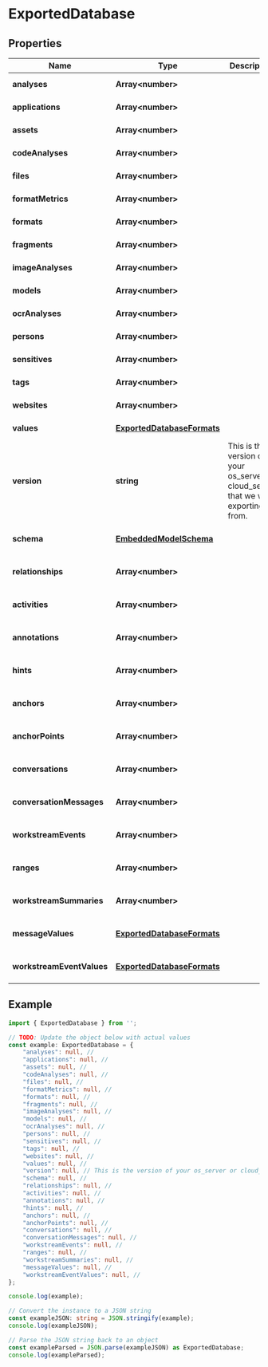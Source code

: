 
# ExportedDatabase


## Properties

Name | Type | Description | Notes
------------ | ------------- | ------------- | -------------
**analyses** | **Array&lt;number&gt;** |  | [default to undefined]
**applications** | **Array&lt;number&gt;** |  | [default to undefined]
**assets** | **Array&lt;number&gt;** |  | [default to undefined]
**codeAnalyses** | **Array&lt;number&gt;** |  | [default to undefined]
**files** | **Array&lt;number&gt;** |  | [default to undefined]
**formatMetrics** | **Array&lt;number&gt;** |  | [default to undefined]
**formats** | **Array&lt;number&gt;** |  | [default to undefined]
**fragments** | **Array&lt;number&gt;** |  | [default to undefined]
**imageAnalyses** | **Array&lt;number&gt;** |  | [default to undefined]
**models** | **Array&lt;number&gt;** |  | [default to undefined]
**ocrAnalyses** | **Array&lt;number&gt;** |  | [default to undefined]
**persons** | **Array&lt;number&gt;** |  | [default to undefined]
**sensitives** | **Array&lt;number&gt;** |  | [default to undefined]
**tags** | **Array&lt;number&gt;** |  | [default to undefined]
**websites** | **Array&lt;number&gt;** |  | [default to undefined]
**values** | [**ExportedDatabaseFormats**](ExportedDatabaseFormats) |  | [default to undefined]
**version** | **string** | This is the version of your os_server or cloud_server that we we exporting from. | [default to undefined]
**schema** | [**EmbeddedModelSchema**](EmbeddedModelSchema) |  | [optional] [default to undefined]
**relationships** | **Array&lt;number&gt;** |  | [optional] [default to undefined]
**activities** | **Array&lt;number&gt;** |  | [optional] [default to undefined]
**annotations** | **Array&lt;number&gt;** |  | [optional] [default to undefined]
**hints** | **Array&lt;number&gt;** |  | [optional] [default to undefined]
**anchors** | **Array&lt;number&gt;** |  | [optional] [default to undefined]
**anchorPoints** | **Array&lt;number&gt;** |  | [optional] [default to undefined]
**conversations** | **Array&lt;number&gt;** |  | [optional] [default to undefined]
**conversationMessages** | **Array&lt;number&gt;** |  | [optional] [default to undefined]
**workstreamEvents** | **Array&lt;number&gt;** |  | [optional] [default to undefined]
**ranges** | **Array&lt;number&gt;** |  | [optional] [default to undefined]
**workstreamSummaries** | **Array&lt;number&gt;** |  | [optional] [default to undefined]
**messageValues** | [**ExportedDatabaseFormats**](ExportedDatabaseFormats) |  | [optional] [default to undefined]
**workstreamEventValues** | [**ExportedDatabaseFormats**](ExportedDatabaseFormats) |  | [optional] [default to undefined]

## Example

```typescript
import { ExportedDatabase } from '';

// TODO: Update the object below with actual values
const example: ExportedDatabase = {
    "analyses": null, // 
    "applications": null, // 
    "assets": null, // 
    "codeAnalyses": null, // 
    "files": null, // 
    "formatMetrics": null, // 
    "formats": null, // 
    "fragments": null, // 
    "imageAnalyses": null, // 
    "models": null, // 
    "ocrAnalyses": null, // 
    "persons": null, // 
    "sensitives": null, // 
    "tags": null, // 
    "websites": null, // 
    "values": null, // 
    "version": null, // This is the version of your os_server or cloud_server that we we exporting from.
    "schema": null, // 
    "relationships": null, // 
    "activities": null, // 
    "annotations": null, // 
    "hints": null, // 
    "anchors": null, // 
    "anchorPoints": null, // 
    "conversations": null, // 
    "conversationMessages": null, // 
    "workstreamEvents": null, // 
    "ranges": null, // 
    "workstreamSummaries": null, // 
    "messageValues": null, // 
    "workstreamEventValues": null, // 
};

console.log(example);

// Convert the instance to a JSON string
const exampleJSON: string = JSON.stringify(example);
console.log(exampleJSON);

// Parse the JSON string back to an object
const exampleParsed = JSON.parse(exampleJSON) as ExportedDatabase;
console.log(exampleParsed);
```




